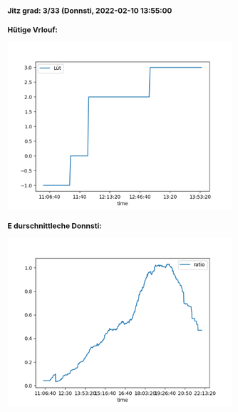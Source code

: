 ### Jitz grad: 3/33 (Donnsti, 2022-02-10 13:55:00

### Hütige Vrlouf:
![Graph](Today.png)

### E durschnittleche Donnsti:
![Graph](Donnsti.png)